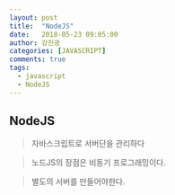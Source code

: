 ```yaml
---
layout: post
title:  "NodeJS"
date:   2018-05-23 09:05:00
author: 강진광
categories: [JAVASCRIPT]
comments: true
tags:
  - javascript
  - NodeJS
---
```


## NodeJS
> 자바스크립트로 서버단을 관리하다 

> 노드JS의 장점은 비동기 프로그래밍이다.

> 별도의 서버를 만들어야한다.
